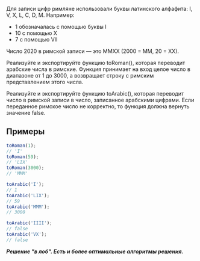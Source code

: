 Для записи цифр римляне использовали буквы латинского алфафита: I, V, X, L, C, D, M. Например:

* 1 обозначалась с помощью буквы I
* 10 с помощью Х
* 7 с помощью VII

Число 2020 в римской записи — это MMXX (2000 = MM, 20 = XX).

Реализуйте и экспортируйте функцию toRoman(), которая переводит арабские числа в римские. Функция принимает на вход целое число в диапазоне от 1 до 3000, а возвращает строку с римским представлением этого числа.

Реализуйте и экспортируйте функцию toArabic(), которая переводит число в римской записи в число, записанное арабскими цифрами. Если переданное римское число не корректно, то функция должна вернуть значение false.

## Примеры

```js
toRoman(1);
// 'I'
toRoman(59);
// 'LIX'
toRoman(3000);
// 'MMM'

toArabic('I');
// 1
toArabic('LIX');
// 59
toArabic('MMM');
// 3000

toArabic('IIII');
// false
toArabic('VX');
// false
```
**_Решение "в лоб". Есть и более оптимальные алгоритмы решения._**
